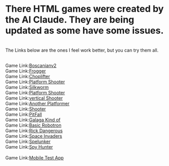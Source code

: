 # There HTML games were created by the AI Claude. They are being updated as some have some issues.
<br>
The Links below are the ones I feel work better, but you can try them all.

<br>
<br>



Game Link:[Boscanianv2](http://htmlpreview.github.io/?https://github.com/rcman/html.games/blob/main/boscanianv3.html)
<br>
Game Link:[Frogger](http://htmlpreview.github.io/?https://github.com/rcman/html.games/blob/main/frogger.html)
<br>
Game Link:[Choplifter](http://htmlpreview.github.io/?https://github.com/rcman/html.games/blob/main/working_choplifter.html)
<br>
Game Link:[Platform Shooter](http://htmlpreview.github.io/?https://github.com/rcman/html.games/blob/main/platform_shooter.html)
<br>
Game Link:[Silkworm](http://htmlpreview.github.io/?https://github.com/rcman/html.games/blob/main/silkworm2.html)
<br>
Game Link:[Platform Shooter](http://htmlpreview.github.io/?https://github.com/rcman/html.games/blob/main/platform_shooter.html)
<br>
Game Link:[vertical Shooter](http://htmlpreview.github.io/?https://github.com/rcman/html.games/blob/main/vertical_spaceshooter.html)
<br>
Game Link:[Another Platformer](http://htmlpreview.github.io/?https://github.com/rcman/html.games/blob/main/platform.html)
<br>
Game Link:[Shooter](http://htmlpreview.github.io/?https://github.com/rcman/html.games/blob/main/claude.html)
<br>
Game Link:[PitFall](http://htmlpreview.github.io/?https://github.com/rcman/html.games/blob/main/newpitfall.html)
<br>
Game Link:[Galaga Kind of](http://htmlpreview.github.io/?https://github.com/rcman/html.games/blob/main/claude_galaga.html)
<br>
Game Link:[Basic Robotron](http://htmlpreview.github.io/?https://github.com/rcman/html.games/blob/main/grok-robo.html)
<br>
Game Link:[Rick Dangerous](http://htmlpreview.github.io/?https://github.com/rcman/html.games/blob/main/rick_dangerous.html)
<br>
Game Link:[Space Invaders](http://htmlpreview.github.io/?https://github.com/rcman/html.games/blob/main/spaceinvader.html)
<br>
Game Link:[Spelunker](http://htmlpreview.github.io/?https://github.com/rcman/html.games/blob/main/spelunker.html)
<br>
Game Link:[Spy Hunter](http://htmlpreview.github.io/?https://github.com/rcman/html.games/blob/main/spy_try99.html)
<br><br>
Game Link:[Mobile Test App](http://htmlpreview.github.io/?https://github.com/rcman/html.games/blob/main/mobile_enable.html)
